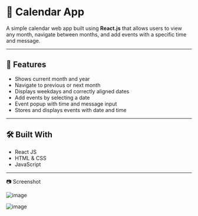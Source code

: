 # 📅 Calendar App

A simple calendar web app built using **React.js** that allows users to view any month, navigate between months, and add events with a specific time and message.

---

## 🌟 Features

- Shows current month and year
- Navigate to previous or next month
- Displays weekdays and correctly aligned dates
- Add events by selecting a date
- Event popup with time and message input
- Stores and displays events with date and time

---

## 🛠️ Built With

- React JS
- HTML & CSS
- JavaScript
  
---

📷 Screenshot

![image](https://github.com/user-attachments/assets/92f17b7b-b5b6-4e70-9060-3a763610b622)

![image](https://github.com/user-attachments/assets/d4081e5a-e253-48b6-a007-9c92072fcb73)



